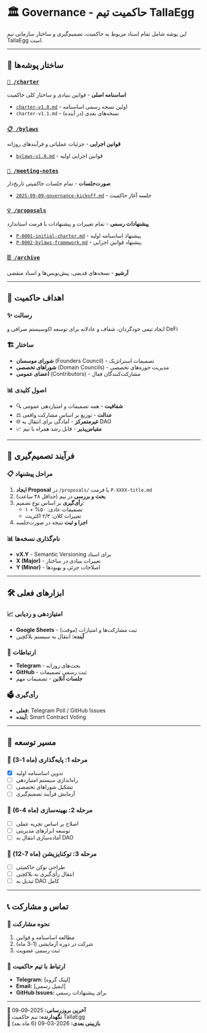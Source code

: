 # 🏛️ Governance - حاکمیت تیم TallaEgg

این پوشه شامل تمام اسناد مربوط به حاکمیت، تصمیم‌گیری و ساختار سازمانی تیم TallaEgg است.

---

## 📁 ساختار پوشه‌ها

### [`📜 /charter`](./charter/)
**اساسنامه اصلی** - قوانین بنیادی و ساختار کلی حاکمیت

- [`charter-v1.0.md`](./charter/charter-v1.0.md) - اولین نسخه رسمی اساسنامه
- `charter-v1.1.md` - نسخه‌های بعدی (در آینده)

### [`📋 /bylaws`](./bylaws/)  
**قوانین اجرایی** - جزئیات عملیاتی و فرآیندهای روزانه

- [`bylaws-v1.0.md`](./bylaws/bylaws-v1.0.md) - قوانین اجرایی اولیه

### [`📝 /meeting-notes`](./meeting-notes/)
**صورت‌جلسات** - تمام جلسات حاکمیتی تاریخ‌دار

- [`2025-09-09-governance-kickoff.md`](./meeting-notes/2025-09-09-governance-kickoff.md) - جلسه آغاز حاکمیت

### [`💡 /proposals`](./proposals/)
**پیشنهادات رسمی** - تمام تغییرات و پیشنهادات با فرمت استاندارد

- [`P-0001-initial-charter.md`](./proposals/P-0001-initial-charter.md) - پیشنهاد اساسنامه اولیه
- [`P-0002-bylaws-framework.md`](./proposals/P-0002-bylaws-framework.md) - پیشنهاد قوانین اجرایی

### [`🗄️ /archive`](./archive/)
**آرشیو** - نسخه‌های قدیمی، پیش‌نویس‌ها و اسناد منقضی

---

## 🎯 اهداف حاکمیت

### ✨ **رسالت**
ایجاد تیمی خودگردان، شفاف و عادلانه برای توسعه اکوسیستم صرافی و DeFi

### 🏗️ **ساختار**
- **شورای موسسان** (Founders Council) - تصمیمات استراتژیک
- **شوراهای تخصصی** (Domain Councils) - مدیریت حوزه‌های تخصصی  
- **اعضای عمومی** (Contributors) - مشارکت‌کنندگان فعال

### 📊 **اصول کلیدی**
- 🔍 **شفافیت** - همه تصمیمات و امتیازدهی عمومی
- ⚖️ **عدالت** - توزیع بر اساس مشارکت واقعی
- 🌐 **غیرمتمرکز** - آمادگی برای انتقال به DAO
- 📈 **مقیاس‌پذیر** - قابل رشد همراه با تیم

---

## 🔄 فرآیند تصمیم‌گیری

### 📋 **مراحل پیشنهاد**
1. **ایجاد Proposal** در `/proposals/` با فرمت `P-XXXX-title.md`
2. **بحث و بررسی** در تیم (حداقل ۴۸ ساعت)  
3. **رأی‌گیری** بر اساس نوع تصمیم:
   - تصمیمات عادی: ۵۰% + ۱
   - تغییرات کلان: ۲/۳ اکثریت
4. **اجرا و ثبت** نتیجه در صورت‌جلسه

### 📊 **نام‌گذاری نسخه‌ها** 
- **vX.Y** - Semantic Versioning برای اسناد
- **X (Major)** - تغییرات بنیادی در ساختار
- **Y (Minor)** - اصلاحات جزئی و بهبودها

---

## 🛠️ ابزارهای فعلی

### 📈 **امتیازدهی و ردیابی**
- **Google Sheets** - ثبت مشارکت‌ها و امتیازات (موقت)
- **آینده:** انتقال به سیستم بلاکچین

### 💬 **ارتباطات**  
- **Telegram** - بحث‌های روزانه
- **GitHub** - ثبت رسمی تصمیمات
- **جلسات آنلاین** - تصمیمات مهم

### 🗳️ **رأی‌گیری**
- **فعلی:** Telegram Poll / GitHub Issues
- **آینده:** Smart Contract Voting

---

## 🚀 مسیر توسعه

### 📅 **مرحله 1: پایه‌گذاری** (ماه 1-3)
- [x] تدوین اساسنامه اولیه
- [ ] راه‌اندازی سیستم امتیازدهی  
- [ ] تشکیل شوراهای تخصصی
- [ ] آزمایش فرآیند تصمیم‌گیری

### 📅 **مرحله 2: بهینه‌سازی** (ماه 4-6)  
- [ ] اصلاح بر اساس تجربه عملی
- [ ] توسعه ابزارهای مدیریتی
- [ ] آماده‌سازی انتقال به DAO

### 📅 **مرحله 3: توکنایزیشن** (ماه 7-12)
- [ ] طراحی توکن حاکمیتی  
- [ ] انتقال رأی‌گیری به بلاکچین
- [ ] تبدیل به DAO کامل

---

## 📞 تماس و مشارکت

### 🤝 **نحوه مشارکت**
1. مطالعه اساسنامه و قوانین
2. شرکت در دوره آزمایشی (1-3 ماه)
3. ثبت رسمی عضویت

### 📧 **ارتباط با تیم حاکمیت**
- **Telegram:** [لینک گروه]
- **Email:** [ایمیل رسمی]  
- **GitHub Issues:** برای پیشنهادات رسمی

---

**📅 آخرین بروزرسانی:** 2025-09-09  
**📝 نگهدارنده:** تیم حاکمیت TallaEgg  
**🔄 بازبینی بعدی:** 2026-03-09 (6 ماه بعد)
